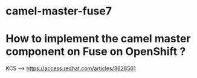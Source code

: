# camel-master-fuse7
# How to implement the camel master component on Fuse on OpenShift ?
KCS --> https://access.redhat.com/articles/3628561
